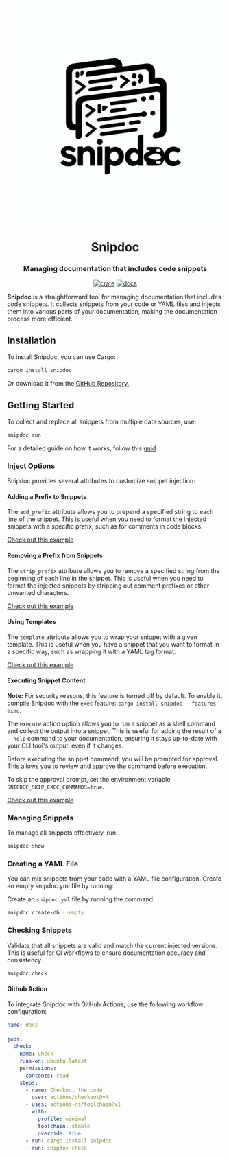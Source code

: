 <div align="center">
  <img src="./media/logo.png"/>
  <h1>Snipdoc</h1>
  <h3>Managing documentation that includes code snippets</h3>

  [![crate](https://img.shields.io/crates/v/snipdoc.svg)](https://crates.io/crates/snipdoc)
  [![docs](https://docs.rs/snipdoc/badge.svg)](https://docs.rs/snipdoc)
</div>

**Snipdoc** is a straightforward tool for managing documentation that includes code snippets.
It collects snippets from your code or YAML files and injects them into various parts of your documentation, making the documentation process more efficient.

## Installation
To install Snipdoc, you can use Cargo:
```sh
cargo install snipdoc
```

Or download it from the [GitHub Repository.](https://github.com/kaplanelad/snipdoc/releases/latest)

## Getting Started
To collect and replace all snippets from multiple data sources, use:
```sh
snipdoc run
```
For a detailed guide on how it works, follow this [guid](./docs/inject/)
 
### Inject Options
Snipdoc provides several attributes to customize snippet injection:

#### Adding a Prefix to Snippets
The `add_prefix` attribute allows you to prepend a specified string to each line of the snippet. 
This is useful when you need to format the injected snippets with a specific prefix, such as for comments in code blocks.

[Check out this example](./docs/add_prefix)

#### Removing a Prefix from Snippets
The `strip_prefix` attribute allows you to remove a specified string from the beginning of each line in the snippet. 
This is useful when you need to format the injected snippets by stripping out comment prefixes or other unwanted characters.

[Check out this example](./docs/strip_prefix/)

#### Using Templates
The `template` attribute allows you to wrap your snippet with a given template. This is useful when you have a snippet that you want to format in a specific way, such as wrapping it with a YAML tag format.

[Check out this example](./docs/template/)

#### Executing Snippet Content
**Note:** For security reasons, this feature is turned off by default. To enable it, compile Snipdoc with the `exec` feature: `cargo install snipdoc --features exec`.

The `execute` action option allows you to run a snippet as a shell command and collect the output into a snippet. This is useful for adding the result of a `--help` command to your documentation, ensuring it stays up-to-date with your CLI tool's output, even if it changes.

Before executing the snippet command, you will be prompted for approval. This allows you to review and approve the command before execution.

To skip the approval prompt, set the environment variable `SNIPDOC_SKIP_EXEC_COMMANDS=true`.


[Check out this example](./docs/execute_snippet_content/)


### Managing Snippets

To manage all snippets effectively, run:
```sh
snipdoc show
```

### Creating a YAML File

You can mix snippets from your code with a YAML file configuration. Create an empty snipdoc.yml file by running:

Create an `snipdoc.yml` file by running the command:
   ```sh
   snipdoc create-db --empty
   ```


### Checking Snippets

Validate that all snippets are valid and match the current injected versions. This is useful for CI workflows to ensure documentation accuracy and consistency.

```sh
snipdoc check
```

#### Github Action
To integrate Snipdoc with GitHub Actions, use the following workflow configuration:


```yaml
name: docs

jobs:
  check:
    name: Check
    runs-on: ubuntu-latest
    permissions:
      contents: read
    steps:
      - name: Checkout the code
        uses: actions/checkout@v4
      - uses: actions-rs/toolchain@v1
        with:
          profile: minimal
          toolchain: stable
          override: true
      - run: cargo install snipdoc        
      - run: snipdoc check        
```
